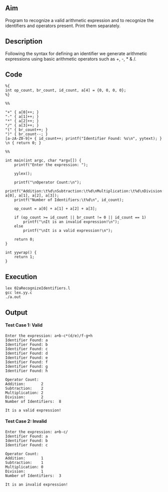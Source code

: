 ## Aim
Program to recognize a valid arithmetic expression and to recognize the identifiers and operators present. Print them separately.

## Description
Following the syntax for defining an identifier we generate arithmetic expressions using basic arithmetic operators such as +, -, * & /.

## Code
```
%{
int op_count, br_count, id_count, a[4] = {0, 0, 0, 0};
%}

%%

"+" { a[0]++; }
"-" { a[1]++; }
"*" { a[2]++; }
"/" { a[3]++; }
"(" { br_count++; }
")" { br_count--; }
[a-zA-Z0-9]+ { id_count++; printf("Identifier Found: %s\n", yytext); }
\n { return 0; }

%%

int main(int argc, char *argv[]) {
	printf("Enter the expression: ");

	yylex();

	printf("\nOperator Count:\n");
	printf("Addition:\t%d\nSubtraction:\t%d\nMultiplication:\t%d\nDivision:\t%d\n", a[0], a[1], a[2], a[3]);
	printf("Number of Identifiers:\t%d\n", id_count);

	op_count = a[0] + a[1] + a[2] + a[3];

	if (op_count >= id_count || br_count != 0 || id_count == 1)
		printf("\nIt is an invalid expression!\n");
	else
		printf("\nIt is a valid expression!\n");

	return 0;
}

int yywrap() {
	return 1;
}
```

## Execution
```
lex 02aRecognizeIdentifiers.l
gcc lex.yy.c
./a.out
```

## Output
#### Test Case 1: Valid
```
Enter the expression: a+b-c*(d/e)/f-g+h
Identifier Found: a
Identifier Found: b
Identifier Found: c
Identifier Found: d
Identifier Found: e
Identifier Found: f
Identifier Found: g
Identifier Found: h

Operator Count:
Addition:       2
Subtraction:    2
Multiplication: 2
Division:       2
Number of Identifiers:  8

It is a valid expression!
```

#### Test Case 2: Invalid
```
Enter the expression: a+b-c/
Identifier Found: a
Identifier Found: b
Identifier Found: c

Operator Count:
Addition:       1
Subtraction:    1
Multiplication: 0
Division:       1
Number of Identifiers:  3

It is an invalid expression!
```
